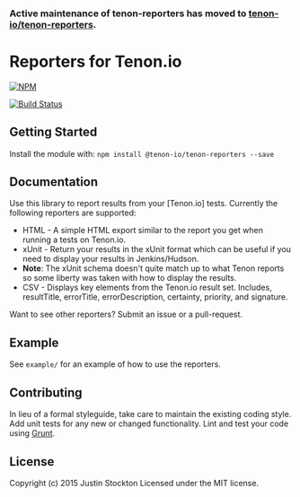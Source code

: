 ### Active maintenance of tenon-reporters has moved to [tenon-io/tenon-reporters](https://github.com/tenon-io/tenon-reporters).

# Reporters for Tenon.io

[![NPM](https://nodei.co/npm/@tenon-io/tenon-reporters.png)](https://nodei.co/npm/@tenon-io/tenon-reporters/)

[![Build Status](https://app.travis-ci.com/tenon-io/tenon-reporters.svg?branch=master)](https://app.travis-ci.com/tenon-io/tenon-reporters) 

## Getting Started

Install the module with: `npm install @tenon-io/tenon-reporters --save`

## Documentation

Use this library to report results from your [Tenon.io] tests. Currently the following reporters are supported:

* HTML - A simple HTML export similar to the report you get when running a tests on Tenon.io.
* xUnit - Return your results in the xUnit format which can be useful if you need to display your results in Jenkins/Hudson.
 * **Note**: The xUnit schema doesn't quite match up to what Tenon reports so some liberty was taken with how to display the results.
* CSV - Displays key elements from the Tenon.io result set. Includes, resultTitle, errorTitle, errorDescription, certainty, priority, and signature.

Want to see other reporters? Submit an issue or a pull-request.

## Example

See `example/` for an example of how to use the reporters.

## Contributing

In lieu of a formal styleguide, take care to maintain the existing coding style. Add unit tests for any new or changed functionality. Lint and test your code using [Grunt](http://gruntjs.com).

## License

Copyright (c) 2015 Justin Stockton
Licensed under the MIT license.
